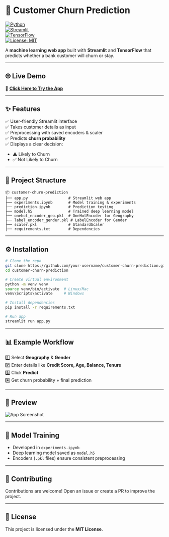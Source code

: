 # 🏦 Customer Churn Prediction  

[![Python](https://img.shields.io/badge/Python-3.9+-blue.svg)](https://www.python.org/)  
[![Streamlit](https://img.shields.io/badge/Streamlit-1.0+-brightgreen.svg)](https://streamlit.io/)  
[![TensorFlow](https://img.shields.io/badge/TensorFlow-2.20-orange.svg)](https://www.tensorflow.org/)  
[![License: MIT](https://img.shields.io/badge/License-MIT-yellow.svg)](LICENSE)  

A **machine learning web app** built with **Streamlit** and **TensorFlow** that predicts whether a bank customer will churn or stay.  

---

## 🌐 Live Demo  
🚀 **[Click Here to Try the App](https://amankamlesh-qybn4appeezvidh3cb7a9nn.streamlit.app/)**  

---

## ✨ Features  
✅ User-friendly Streamlit interface  
✅ Takes customer details as input  
✅ Preprocessing with saved encoders & scaler  
✅ Predicts **churn probability**  
✅ Displays a clear decision:  
- ⚠️ Likely to Churn  
- ✅ Not Likely to Churn  

---

## 📂 Project Structure  
```
📦 customer-churn-prediction
├── app.py                  # Streamlit web app
├── experiments.ipynb       # Model training & experiments
├── prediction.ipynb        # Prediction testing
├── model.h5                # Trained deep learning model
├── onehot_encoder_geo.pkl  # OneHotEncoder for Geography
├── label_encoder_gender.pkl # LabelEncoder for Gender
├── scaler.pkl              # StandardScaler
├── requirements.txt        # Dependencies
```

---

## ⚙️ Installation  

```bash
# Clone the repo
git clone https://github.com/your-username/customer-churn-prediction.git
cd customer-churn-prediction

# Create virtual environment
python -m venv venv
source venv/bin/activate  # Linux/Mac
venv\Scripts\activate     # Windows

# Install dependencies
pip install -r requirements.txt

# Run app
streamlit run app.py
```

---

## 📊 Example Workflow  

1️⃣ Select **Geography** & **Gender**  
2️⃣ Enter details like **Credit Score, Age, Balance, Tenure**  
3️⃣ Click **Predict**  
4️⃣ Get churn probability + final prediction  

---

## 📸 Preview  

  

  
![App Screenshot](<img width="949" height="826" alt="Screenshot 2025-09-14 014505" src="https://github.com/user-attachments/assets/f155f6c7-6b28-4f11-9be6-22ab5f340283" />)  

---

## 🧪 Model Training  
- Developed in `experiments.ipynb`  
- Deep learning model saved as `model.h5`  
- Encoders (`.pkl` files) ensure consistent preprocessing  

---

## 🤝 Contributing  
Contributions are welcome! Open an issue or create a PR to improve the project.  

---

## 📜 License  
This project is licensed under the **MIT License**.  
